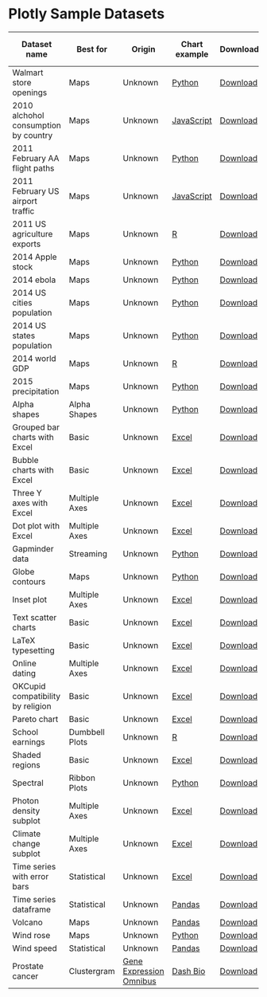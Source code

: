 # Plotly Sample Datasets

| Dataset name | Best for | Origin | Chart example | Download | Open in Plotly |
| --- | --- | --- | ---  | ---  | ---  |
| Walmart store openings | Maps | Unknown | [Python](https://plot.ly/python/map-subplots-and-small-multiples/) | [Download](https://github.com/plotly/datasets/blob/master/1962_2006_walmart_store_openings.csv) | [Open](https://plot.ly/16263/~jackp/) |
| 2010 alchohol consumption by country | Maps | Unknown | [JavaScript](https://plot.ly/javascript/choropleth-maps/) | [Download](https://github.com/plotly/datasets/blob/master/2010_alcohol_consumption_by_country.csv) | [Open](https://plot.ly/16265/~jackp/) |
| 2011 February AA flight paths | Maps | Unknown | [Python](https://plot.ly/python/lines-on-maps/) | [Download](https://github.com/plotly/datasets/blob/master/2011_february_aa_flight_paths.csv) | [Open](https://plot.ly/7924/~Dreamshot/) |
| 2011 February US airport traffic | Maps | Unknown | [JavaScript](https://plot.ly/javascript/scatter-plots-on-maps/) | [Download](https://github.com/plotly/datasets/blob/master/2011_february_us_airport_traffic.csv) | [Open](https://plot.ly/7926/~Dreamshot/) |
| 2011 US agriculture exports | Maps | Unknown | [R](https://plot.ly/r/choropleth-maps/) | [Download](https://github.com/plotly/datasets/blob/master/2011_us_ag_exports.csv) | [Open](https://plot.ly/7923/~Dreamshot/) |
| 2014 Apple stock | Maps | Unknown | [Python](https://plot.ly/python/html-reports/) | [Download](https://github.com/plotly/datasets/blob/master/2014_apple_stock.csv) | [Open](https://plot.ly/7928/~Dreamshot/) |
| 2014 ebola | Maps | Unknown | [Python](https://plot.ly/python/bubble-maps/) | [Download](https://github.com/plotly/datasets/blob/master/2014_ebola.csv) | [Open](https://plot.ly/7930/~Dreamshot/) |
| 2014 US cities population | Maps | Unknown | [Python](https://plot.ly/python/bubble-maps/) | [Download](https://github.com/plotly/datasets/blob/master/2014_us_cities.csv) | [Open](https://plot.ly/7932/~Dreamshot/) |
| 2014 US states population | Maps | Unknown | [Python](https://plot.ly/python/bubble-maps/) | [Download](https://github.com/plotly/datasets/blob/master/2014_usa_states.csv) | [Open](https://plot.ly/7934/~Dreamshot/) |
| 2014 world GDP | Maps | Unknown | [R](https://plot.ly/r/choropleth-maps/) | [Download](https://github.com/plotly/datasets/blob/master/2014_world_gdp_with_codes.csv) | [Open](https://plot.ly/7936/~Dreamshot/) |
| 2015 precipitation | Maps | Unknown | [Python](https://plot.ly/python/scatter-plots-on-maps/) | [Download](https://github.com/plotly/datasets/blob/master/2015_06_30_precipitation.csv) | [Open](https://plot.ly/7938/~Dreamshot/) |
| Alpha shapes | Alpha Shapes | Unknown | [Python](https://plot.ly/python/alpha-shapes/) | [Download](https://github.com/plotly/datasets/blob/master/alpha_shape.csv) | [Open](https://plot.ly/7940/~Dreamshot/) |
| Grouped bar charts with Excel | Basic | Unknown | [Excel](http://help.plot.ly/excel/grouped-bar-chart/) | [Download](https://github.com/plotly/datasets/blob/master/bar-charts-with-excel.csv) | [Open](https://plot.ly/7942/~Dreamshot/) |
| Bubble charts with Excel | Basic | Unknown | [Excel](http://help.plot.ly/excel/bubble-chart/) | [Download](https://github.com/plotly/datasets/blob/master/bubble_chart_tutorial.csv) | [Open](https://plot.ly/7944/~Dreamshot/) |
| Three Y axes with Excel | Multiple Axes | Unknown | [Excel](http://help.plot.ly/excel/three-y-axes/) | [Download](https://github.com/plotly/datasets/blob/master/cost_output_defective.csv) | [Open](https://plot.ly/7946/~Dreamshot/) |
| Dot plot with Excel | Multiple Axes | Unknown | [Excel](http://help.plot.ly/excel/dot-plots/) | [Download](https://github.com/plotly/datasets/blob/master/dot-plot-with-excel.csv) | [Open](https://plot.ly/7948/~Dreamshot/) |
| Gapminder data | Streaming | Unknown | [Python](https://plot.ly/python/streaming-bubbles-tutorial/) | [Download](https://github.com/plotly/datasets/blob/master/gapminderDataFiveYear.csv) | [Open](https://plot.ly/7950/~Dreamshot/) |
| Globe contours | Maps | Unknown | [Python](https://plot.ly/python/lines-on-maps/) | [Download](https://github.com/plotly/datasets/blob/master/globe_contours.csv) | [Open](https://plot.ly/7952/~Dreamshot/) |
| Inset plot | Multiple Axes | Unknown | [Excel](http://help.plot.ly/excel/insets) | [Download](https://github.com/plotly/datasets/blob/master/inset.csv) | [Open](https://plot.ly/7954/~Dreamshot/) |
| Text scatter charts | Basic | Unknown | [Excel](http://help.plot.ly/excel/text-scatter-chart) | [Download](https://github.com/plotly/datasets/blob/master/label-text.csv) | [Open](https://plot.ly/7956/~Dreamshot/) |
| LaTeX typesetting | Basic | Unknown | [Excel](http://help.plot.ly/excel/LaTeX) | [Download](https://github.com/plotly/datasets/blob/master/latex-typesetting-with-excel.csv) | [Open](https://plot.ly/7958/~Dreamshot/) |
| Online dating | Multiple Axes | Unknown | [Excel](http://help.plot.ly/excel/graph-with-multiple-axes/) | [Download](https://github.com/plotly/datasets/blob/master/multiple_y_axis.csv) | [Open](https://plot.ly/7960/~Dreamshot/) |
| OKCupid compatibility by religion | Basic | Unknown | [Excel](http://help.plot.ly/excel/heatmap) | [Download](https://github.com/plotly/datasets/blob/master/okcupid-compatibility-by-religion.csv) | [Open](https://plot.ly/7962/~Dreamshot/) |
| Pareto chart | Basic | Unknown | [Excel](http://help.plot.ly/excel/pareto-chart) | [Download](https://github.com/plotly/datasets/blob/master/pareto-chart.csv) | [Open](https://plot.ly/7964/~Dreamshot/) |
| School earnings | Dumbbell Plots | Unknown | [R](https://plot.ly/r/dumbbell-plots/) | [Download](https://github.com/plotly/datasets/blob/master/school_earnings.csv) | [Open](https://plot.ly/7966/~Dreamshot/) |
| Shaded regions | Basic | Unknown | [Excel](http://help.plot.ly/excel/shaded-region-on-chart) | [Download](https://github.com/plotly/datasets/blob/master/shaded-region.csv) | [Open](https://plot.ly/7968/~Dreamshot/) |
| Spectral | Ribbon Plots | Unknown | [Python](https://plot.ly/python/ribbon-plots/) | [Download](https://github.com/plotly/datasets/blob/master/spectral.csv) | [Open](https://plot.ly/7970/~Dreamshot/) |
| Photon density subplot | Multiple Axes | Unknown | [Excel](http://help.plot.ly/excel/insets) | [Download](https://github.com/plotly/datasets/blob/master/subplot.csv) | [Open](https://plot.ly/7972/~Dreamshot/)
| Climate change subplot | Multiple Axes | Unknown | [Excel](http://help.plot.ly/excel/subplots) | [Download](https://github.com/plotly/datasets/blob/master/subplots.csv) | [Open](https://plot.ly/7974/~Dreamshot/) |
| Time series with error bars | Statistical | Unknown | [Excel](http://help.plot.ly/excel/time-series) | [Download](https://github.com/plotly/datasets/blob/master/time-series-with-error-bars-excel.csv) | [Open](https://plot.ly/7976/~Dreamshot/) |
| Time series dataframe | Statistical | Unknown | [Pandas](https://plot.ly/pandas/time-series/) | [Download](https://github.com/plotly/datasets/blob/master/timeseries.csv) | [Open](https://plot.ly/7978/~Dreamshot/) |
| Volcano | Maps | Unknown | [Pandas](https://plot.ly/pandas/3d-surface-plots/) | [Download](https://github.com/plotly/datasets/blob/master/volcano.csv) | [Open](https://plot.ly/7980/~Dreamshot/) |
| Wind rose | Maps | Unknown | [Python](https://plot.ly/python/wind-rose-charts/) | [Download](https://github.com/plotly/datasets/blob/master/wind_rose.csv) | [Open](https://plot.ly/7982/~Dreamshot/) |
| Wind speed | Statistical | Unknown | [Pandas](https://plot.ly/pandas/error-bars/) | [Download](https://github.com/plotly/datasets/blob/master/wind_speed_laurel_nebraska.csv) | [Open](https://plot.ly/7984/~Dreamshot/) |
| Prostate cancer | Clustergram | [Gene Expression Omnibus](https://www.ncbi.nlm.nih.gov/geo/) | [Dash Bio](https://dash-bio.plotly.host/dash-clustergram/) | [Download](https://github.com/plotly/datasets/blob/master/clustergram_GDS5373.soft) | NA |
